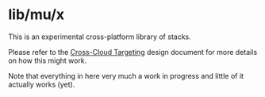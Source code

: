 # lib/mu/x

This is an experimental cross-platform library of stacks.

Please refer to the [Cross-Cloud Targeting](https://github.com/marapongo/mu/blob/master/docs/x-cloud.md) design document
for more details on how this might work.

Note that everything in here very much a work in progress and little of it actually works (yet).


